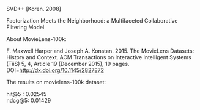 SVD++ [Koren. 2008]

Factorization Meets the Neighborhood: a Multifaceted
Collaborative Filtering Model


About MovieLens-100k:

F. Maxwell Harper and Joseph A. Konstan. 2015. The MovieLens Datasets:
History and Context. ACM Transactions on Interactive Intelligent
Systems (TiiS) 5, 4, Article 19 (December 2015), 19 pages.
DOI=http://dx.doi.org/10.1145/2827872


The results on movielens-100k dataset:

hit@5 :  0.02545     
ndcg@5:  0.01429
